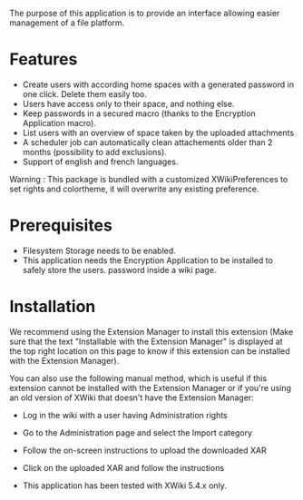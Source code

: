 The purpose of this application is to provide an interface allowing easier management of a file platform. 

Features
========

* Create users with according home spaces with a generated password in one click. Delete them easily too.
* Users have access only to their space, and nothing else.
* Keep passwords in a secured macro (thanks to the Encryption Application macro).
* List users with an overview of space taken by the uploaded attachments
* A scheduler job can automatically clean attachements older than 2 months (possibility to add exclusions).
* Support of english and french languages.

 Warning : This package is bundled with a customized XWikiPreferences to set rights and colortheme, it will overwrite any existing preference.

Prerequisites
============

 * Filesystem Storage needs to be enabled.
 * This application needs the Encryption Application to be installed to safely store the users. password inside a wiki page.

Installation
============

We recommend using the Extension Manager to install this extension (Make sure that the text "Installable with the Extension Manager" is displayed at the top right location on this page to know if this extension can be installed with the Extension Manager).

You can also use the following manual method, which is useful if this extension cannot be installed with the Extension Manager or if you're using an old version of XWiki that doesn't have the Extension Manager:

* Log in the wiki with a user having Administration rights
* Go to the Administration page and select the Import category
* Follow the on-screen instructions to upload the downloaded XAR
* Click on the uploaded XAR and follow the instructions


 * This application has been tested with XWiki 5.4.x only.
